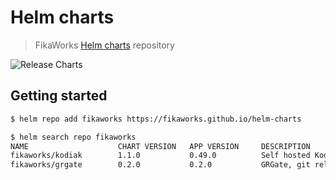 Helm charts
===========

> FikaWorks [Helm charts](https://helm.sh) repository

![Release Charts](https://github.com/FikaWorks/helm-charts/workflows/Release%20Charts/badge.svg)

## Getting started

```bash
$ helm repo add fikaworks https://fikaworks.github.io/helm-charts

$ helm search repo fikaworks
NAME                    CHART VERSION   APP VERSION     DESCRIPTION
fikaworks/kodiak        1.1.0           0.49.0          Self hosted Kodiak
fikaworks/grgate        0.2.0           0.2.0           GRGate, git release gate utility
```
